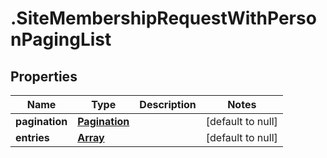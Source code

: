 # .SiteMembershipRequestWithPersonPagingList

## Properties
Name | Type | Description | Notes
------------ | ------------- | ------------- | -------------
**pagination** | [**Pagination**](Pagination.md) |  | [default to null]
**entries** | [**Array<SiteMembershipRequestWithPersonEntry>**](SiteMembershipRequestWithPersonEntry.md) |  | [default to null]


